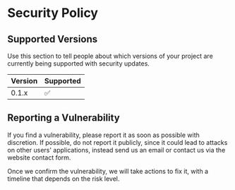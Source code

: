 # Security Policy

## Supported Versions

Use this section to tell people about which versions of your project are
currently being supported with security updates.

| Version | Supported          |
| ------- | ------------------ |
| 0.1.x   | :white_check_mark: |

## Reporting a Vulnerability

If you find a vulnerability, please report it as soon as possible with discretion. If possible, do not report it publicly, since it could lead to attacks on other users' applications, instead send us an email or contact us via the website contact form.  

Once we confirm the vulnerability, we will take actions to fix it, with a timeline that depends on the risk level.
